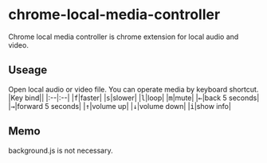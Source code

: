 # chrome-local-media-controller

Chrome local media controller is chrome extension for local audio and video.

## Useage
Open local audio or video file.
You can operate media by keyboard shortcut.  
|Key bind||
|:--|:--|
|<kbd>f</kbd>|faster|
|<kbd>s</kbd>|slower|
|<kbd>l</kbd>|loop|
|<kbd>m</kbd>|mute|
|<kbd>←</kbd>|back 5 seconds|
|<kbd>→</kbd>|forward 5 seconds|
|<kbd>↑</kbd>|volume up|
|<kbd>↓</kbd>|volume down|
|<kbd>i</kbd>|show info|

## Memo
background.js is not necessary.
